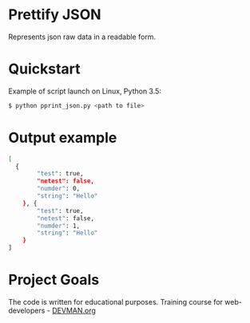 # Prettify JSON

Represents json raw data in a readable form.

# Quickstart

Example of script launch on Linux, Python 3.5:

```bash
$ python pprint_json.py <path to file>
```

# Output example

```bash
[
  {
        "test": true,
        "netest": false,
        "numder": 0,
        "string": "Hello"
    }, {
        "test": true,
        "netest": false,
        "numder": 1,
        "string": "Hello"
    }
]
```

# Project Goals

The code is written for educational purposes. Training course for web-developers - [DEVMAN.org](https://devman.org)
